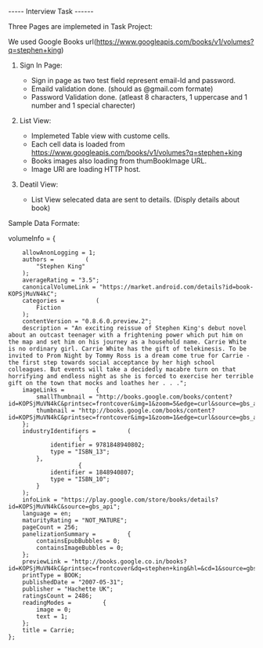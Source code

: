  ----- Interview Task ------

   Three Pages are implemeted in Task Project:

   We used Google Books url(https://www.googleapis.com/books/v1/volumes?q=stephen+king)

   1. Sign In Page:

      - Sign in page as two test field represent email-Id and password.
      - Emaild validation done. (should as @gmail.com formate)
      - Password Validation done. (atleast 8 characters, 1 uppercase and 1 number and 1 special charecter)

   2. List View:

      - Implemeted Table view with custome cells.
      - Each cell data is loaded from https://www.googleapis.com/books/v1/volumes?q=stephen+king
      - Books images also loading from thumBookImage URL.
      - Image URl are loading HTTP host.

   3. Deatil View:

      - List View selecated data are sent to details. (Disply details about book)
 
Sample Data Formate:

  volumeInfo =     {
  
        allowAnonLogging = 1;
        authors =         (
            "Stephen King"
        );
        averageRating = "3.5";
        canonicalVolumeLink = "https://market.android.com/details?id=book-KOPSjMuVN4kC";
        categories =         (
            Fiction
        );
        contentVersion = "0.8.6.0.preview.2";
        description = "An exciting reissue of Stephen King's debut novel about an outcast teenager with a frightening power which put him on the map and set him on his journey as a household name. Carrie White is no ordinary girl. Carrie White has the gift of telekinesis. To be invited to Prom Night by Tommy Ross is a dream come true for Carrie - the first step towards social acceptance by her high school colleagues. But events will take a decidedly macabre turn on that horrifying and endless night as she is forced to exercise her terrible gift on the town that mocks and loathes her . . .";
        imageLinks =         {
            smallThumbnail = "http://books.google.com/books/content?id=KOPSjMuVN4kC&printsec=frontcover&img=1&zoom=5&edge=curl&source=gbs_api";
            thumbnail = "http://books.google.com/books/content?id=KOPSjMuVN4kC&printsec=frontcover&img=1&zoom=1&edge=curl&source=gbs_api";
        };
        industryIdentifiers =         (
                        {
                identifier = 9781848940802;
                type = "ISBN_13";
            },
                        {
                identifier = 1848940807;
                type = "ISBN_10";
            }
        );
        infoLink = "https://play.google.com/store/books/details?id=KOPSjMuVN4kC&source=gbs_api";
        language = en;
        maturityRating = "NOT_MATURE";
        pageCount = 256;
        panelizationSummary =         {
            containsEpubBubbles = 0;
            containsImageBubbles = 0;
        };
        previewLink = "http://books.google.co.in/books?id=KOPSjMuVN4kC&printsec=frontcover&dq=stephen+king&hl=&cd=1&source=gbs_api";
        printType = BOOK;
        publishedDate = "2007-05-31";
        publisher = "Hachette UK";
        ratingsCount = 2486;
        readingModes =         {
            image = 0;
            text = 1;
        };
        title = Carrie;
    };
 

